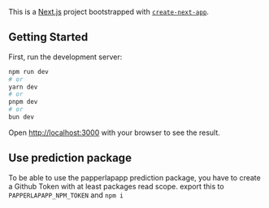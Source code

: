 This is a [Next.js](https://nextjs.org) project bootstrapped with [`create-next-app`](https://nextjs.org/docs/app/api-reference/cli/create-next-app).

## Getting Started

First, run the development server:

```bash
npm run dev
# or
yarn dev
# or
pnpm dev
# or
bun dev
```

Open [http://localhost:3000](http://localhost:3000) with your browser to see the result.

## Use prediction package
To be able to use the papperlapapp prediction package, you have to create a Github Token with at least packages read scope.
export this to `PAPPERLAPAPP_NPM_TOKEN` and `npm i`

